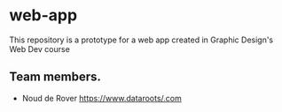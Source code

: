 # web-app
This repository is a prototype for a web app created in Graphic Design's Web Dev course

## Team members.

- Noud de Rover <https://www.dataroots/.com>
